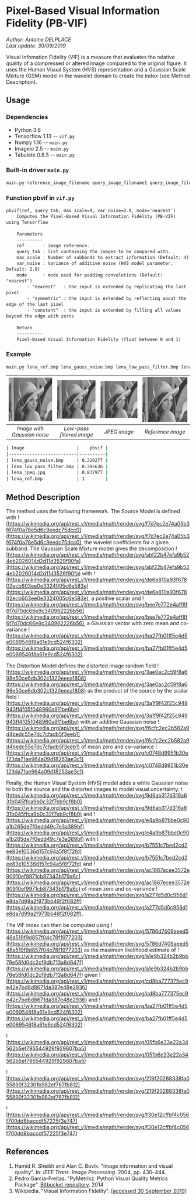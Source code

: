 # Pixel-Based Visual Information Fidelity (PB-VIF)
_Author: Antoine DELPLACE_  
_Last update: 30/09/2019_

Visual Infomation Fidelity (VIF) is a measure that evaluates the relative quality of a compressed or altered image compared to the original figure. It uses the Human Visual System (HVS) representation and a Gaussian Scale Mixture (GSM) model in the wavelet domain to create the index (see Method Description).

## Usage
### Dependencies
- Python 3.6
- Tensorflow 1.13 -- `vif.py`
- Numpy 1.16 -- `main.py`
- Imageio 2.5 -- `main.py`
- Tabulate 0.8.5 -- `main.py`

### Built-in driver `main.py`
```sh
main.py reference_image_filename query_image_filename1 query_image_filename2 query_image_filename3 ...
```

### Function pbvif in `vif.py`
```
pbvif(ref, query_tab, max_scale=4, var_noise=2.0, mode='nearest')
    Computes the Pixel-Based Visual Information Fidelity (PB-VIF) using Tensorflow

    Parameters
    ----------
    ref       : image reference.
    query_tab : list containing the images to be compared with.
    max_scale : Number of subbands to extract information (Default: 4)
    var_noise : Variance of additive noise (HVS model parameter, Default: 2.0)
    mode      : mode used for padding convolutions (Default: "nearest")
        - "nearest"   : the input is extended by replicating the last pixel
        - "symmetric" : the input is extended by reflecting about the edge of the last pixel
        - "constant"  : the input is extended by filling all values beyond the edge with zeros

    Return
    ----------
    Pixel-Based Visual Information Fidelity (float between 0 and 1)
```

### Example
```sh
main.py lena_ref.bmp lena_gauss_noise.bmp lena_low_pass_filter.bmp lena_jpeg.jpg lena_ref.bmp
```

| ![lena_gauss_noise.bmp](lena_gauss_noise.bmp) | ![lena_low_pass_filter.bmp](lena_low_pass_filter.bmp) | ![lena_jpeg.jpg](lena_jpeg.jpg) | ![lena_ref.bmp](lena_ref.bmp) |  
|:--:|:--:|:--:|:--:|  
| *Image with Gaussian noise* | *Low-pass filtered image* | *JPEG image* | *Reference image* |  

```sh
| Image                    |    pbvif |
|--------------------------|----------|
| lena_gauss_noise.bmp     | 0.226277 |
| lena_low_pass_filter.bmp | 0.385636 |
| lena_jpeg.jpg            | 0.837977 |
| lena_ref.bmp             | 1        |
```

## Method Description
The method uses the following framework. The Source Model is defined with ![https://wikimedia.org/api/rest_v1/media/math/render/svg/f7d7ec2e74a05b3f674f0a78e5d6c9eedc75dcc0](https://wikimedia.org/api/rest_v1/media/math/render/svg/f7d7ec2e74a05b3f674f0a78e5d6c9eedc75dcc0), the wavelet coefficients for a given subband. The Gaussian Scale Mixture model gives the decomposition ![https://wikimedia.org/api/rest_v1/media/math/render/svg/abf22b47efa9b524eb2026014d2d11d3529f90fa](https://wikimedia.org/api/rest_v1/media/math/render/svg/abf22b47efa9b524eb2026014d2d11d3529f90fa) with ![https://wikimedia.org/api/rest_v1/media/math/render/svg/de6e810a93f67802ecb603ee0e3324005c6e583e](https://wikimedia.org/api/rest_v1/media/math/render/svg/de6e810a93f67802ecb603ee0e3324005c6e583e), a positive scalar and ![https://wikimedia.org/api/rest_v1/media/math/render/svg/bee7e772e4aff8f6f7d70dc66e9c340962226b56](https://wikimedia.org/api/rest_v1/media/math/render/svg/bee7e772e4aff8f6f7d70dc66e9c340962226b56), a Gaussian vector with zero mean and co-variance ![https://wikimedia.org/api/rest_v1/media/math/render/svg/ba27fb01ff5e4d5e0069546f8a61e9cd524f6302](https://wikimedia.org/api/rest_v1/media/math/render/svg/ba27fb01ff5e4d5e0069546f8a61e9cd524f6302).  

The Distortion Model defines the distorted image random field ![https://wikimedia.org/api/rest_v1/media/math/render/svg/3ae0ac2c59f8a698e50ce6db302c1320eeea1808](https://wikimedia.org/api/rest_v1/media/math/render/svg/3ae0ac2c59f8a698e50ce6db302c1320eeea1808) as the product of the source by the scalar field ![https://wikimedia.org/api/rest_v1/media/math/render/svg/3a1f9f42f25c949943ff4f05f048960a911be6be](https://wikimedia.org/api/rest_v1/media/math/render/svg/3a1f9f42f25c949943ff4f05f048960a911be6be) with an additive Gaussian noise ![https://wikimedia.org/api/rest_v1/media/math/render/svg/f6cfc2ec2b582a9d4bedc55e7dc7cfadb5f3eeb1](https://wikimedia.org/api/rest_v1/media/math/render/svg/f6cfc2ec2b582a9d4bedc55e7dc7cfadb5f3eeb1) of mean zero and co-variance ![https://wikimedia.org/api/rest_v1/media/math/render/svg/c0748d9951b30e123da71ae964a09d18253ae3c1](https://wikimedia.org/api/rest_v1/media/math/render/svg/c0748d9951b30e123da71ae964a09d18253ae3c1).  

Finally, the Human Visual System (HVS) model adds a white Gaussian noise to both the source and the distorted images to model visual uncertainty: ![https://wikimedia.org/api/rest_v1/media/math/render/svg/9d6ab317d316a631b045ffca9b0c32f7eb9cf8b0](https://wikimedia.org/api/rest_v1/media/math/render/svg/9d6ab317d316a631b045ffca9b0c32f7eb9cf8b0) and ![https://wikimedia.org/api/rest_v1/media/math/render/svg/e4a9b87bbe0c90a1b265de7f0edd49c7e3a389bf](https://wikimedia.org/api/rest_v1/media/math/render/svg/e4a9b87bbe0c90a1b265de7f0edd49c7e3a389bf) with ![https://wikimedia.org/api/rest_v1/media/math/render/svg/b7551c7bed2cd2ee83e10536d157c94a5f8f72fd](https://wikimedia.org/api/rest_v1/media/math/render/svg/b7551c7bed2cd2ee83e10536d157c94a5f8f72fd) and ![https://wikimedia.org/api/rest_v1/media/math/render/svg/ac1867ecee3572e90910ef9971cb87343b179a6c](https://wikimedia.org/api/rest_v1/media/math/render/svg/ac1867ecee3572e90910ef9971cb87343b179a6c) of mean zero and co-variance ![https://wikimedia.org/api/rest_v1/media/math/render/svg/a277d5d0c956d1e8da7d99a2f973bb48f2f082ff](https://wikimedia.org/api/rest_v1/media/math/render/svg/a277d5d0c956d1e8da7d99a2f973bb48f2f082ff).  

The VIF index can then be computed using ![https://wikimedia.org/api/rest_v1/media/math/render/svg/5786d7409aeed548a519f9d857f04c78f1977203](https://wikimedia.org/api/rest_v1/media/math/render/svg/5786d7409aeed548a519f9d857f04c78f1977203) as the maximum likelihood estimate of ![https://wikimedia.org/api/rest_v1/media/math/render/svg/a1e9b324b2b9bb76e58fd0dc2cf9db713a8d647f](https://wikimedia.org/api/rest_v1/media/math/render/svg/a1e9b324b2b9bb76e58fd0dc2cf9db713a8d647f) given ![https://wikimedia.org/api/rest_v1/media/math/render/svg/cd8ba777375ec9e42e7bd6d8671da387e48e2936](https://wikimedia.org/api/rest_v1/media/math/render/svg/cd8ba777375ec9e42e7bd6d8671da387e48e2936) and ![https://wikimedia.org/api/rest_v1/media/math/render/svg/ba27fb01ff5e4d5e0069546f8a61e9cd524f6302](https://wikimedia.org/api/rest_v1/media/math/render/svg/ba27fb01ff5e4d5e0069546f8a61e9cd524f6302) :

![https://wikimedia.org/api/rest_v1/media/math/render/svg/05fb6e33e22a34562b5ef795544929f929607ba5](https://wikimedia.org/api/rest_v1/media/math/render/svg/05fb6e33e22a34562b5ef795544929f929607ba5)  

![https://wikimedia.org/api/rest_v1/media/math/render/svg/219f20288338fa055890f32301b982ef767fb812](https://wikimedia.org/api/rest_v1/media/math/render/svg/219f20288338fa055890f32301b982ef767fb812)  

![https://wikimedia.org/api/rest_v1/media/math/render/svg/f30e12cffbf4c056f700dd8baccdf57225f3e747](https://wikimedia.org/api/rest_v1/media/math/render/svg/f30e12cffbf4c056f700dd8baccdf57225f3e747)

## References
1. Hamid R. Sheikh and Alan C. Bovik. "Image information and visual quality". In: *IEEE Trans. Image Processing.* 2004, pp. 430–444.
2. Pedro Garcia-Freitas. "PyMetrikz: Python Visual Quality Metrics Package". [Bitbucket repository](https://bitbucket.org/kuraiev/pymetrikz/). 2014
3. Wikipedia. "Visual Information Fidelity". \[[accessed 30 September 2019](https://en.wikipedia.org/wiki/Visual_Information_Fidelity)\]